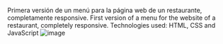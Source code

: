 Primera versión de un menú para la página web de un restaurante, completamente responsive.
First version of a menu for the website of a restaurant, completely responsive. 
Technologies used: HTML, CSS and JavaScript
![image](https://github.com/Jeissoncar97/menu-restaurant-HTML---CSS---Javascript/assets/95516611/449a491d-27f0-479f-a19c-36d586941540)

